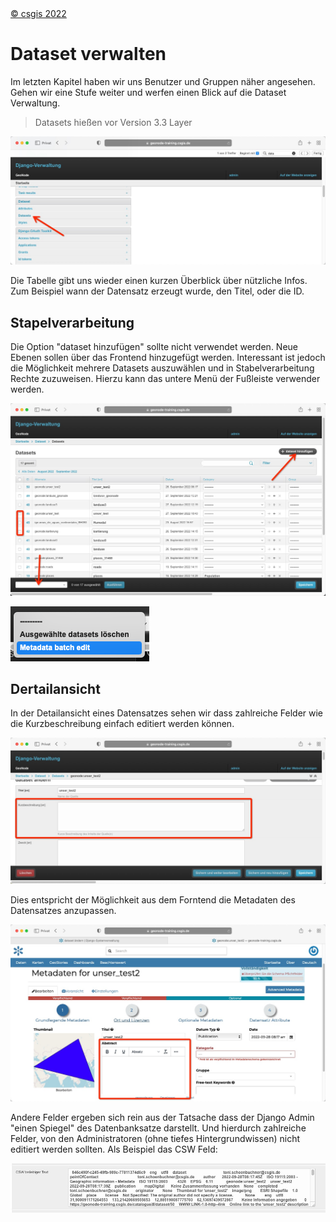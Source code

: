 <!-- the Menu -->
<link rel="stylesheet" media="all" href="../styles.css" />
<div id="logo"><a href="https://csgis.de">© csgis 2022</a></div>
<div id="menu"></div>
<div id="jumpMenu"></div>
<script src="../menu.js"></script>
<script src="../jumpmenu.js"></script>
<!-- the Menu -->


# Dataset verwalten

Im letzten Kapitel haben wir uns Benutzer und Gruppen näher angesehen.
Gehen wir eine Stufe weiter und werfen einen Blick auf die Dataset Verwaltung.

> Datasets hießen vor Version 3.3 Layer

![Datasets verwalten](images/django_dataset_list.jpeg)

Die Tabelle gibt uns wieder einen kurzen Überblick über nützliche Infos. Zum Beispiel wann der Datensatz erzeugt wurde, den Titel, oder die ID. 


## Stapelverarbeitung

Die Option "dataset hinzufügen" sollte nicht verwendet werden. Neue Ebenen sollen über das Frontend hinzugefügt werden.
Interessant ist jedoch die Möglichkeit mehrere Datasets auszuwählen und in Stabelverarbeitung Rechte zuzuweisen. Hierzu kann das untere Menü der Fußleiste verwender werden.

![Datensatz Stapelverarbeitung](images/django_manage_dataset_batch.jpeg)

![Datensatz Stapelverarbeitung](images/django_batch_dropdown.png)

## Dertailansicht

In der Detailansicht eines Datensatzes sehen wir dass zahlreiche Felder wie die Kurzbeschreibung einfach editiert werden können.

![Datensatz Kurzbeschreibung](images/django_dataset_short.jpeg)

Dies entspricht der Möglichkeit aus dem Forntend die Metadaten des Datensatzes anzupassen.

![Datensatz Kurzbeschreibung](images/metadata_abstract.jpeg)

Andere Felder ergeben sich rein aus der Tatsache dass der Django Admin "einen Spiegel" des Datenbanksatze darstellt. Und hierdurch zahlreiche Felder, von den Administratoren (ohne tiefes Hintergrundwissen) nicht editiert werden sollten.
Als Beispiel das CSW Feld:

![Komplexes Feld aus Datenbank ausgabe](images/django_csw.jpeg)

